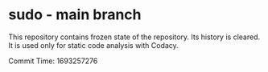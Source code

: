 # sudo - main branch

This repository contains frozen state of the repository.
Its history is cleared. It is used only for static code
analysis with Codacy.

Commit Time: 1693257276
